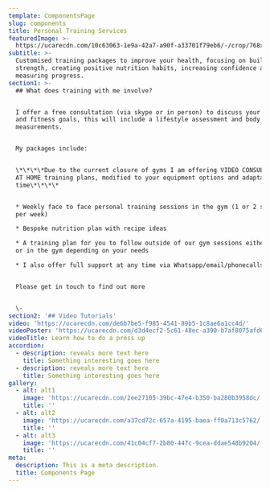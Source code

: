 ```yaml
---
template: ComponentsPage
slug: components
title: Personal Training Services
featuredImage: >-
  https://ucarecdn.com/10c63063-1e9a-42a7-a90f-a33701f79eb6/-/crop/768x655/0,176/-/preview/
subtitle: >-
  Customised training packages to improve your health, focusing on building
  strength, creating positive nutrition habits, increasing confidence and
  measuring progress.
section1: >-
  ## What does training with me involve?


  I offer a free consultation (via skype or in person) to discuss your health
  and fitness goals, this will include a lifestyle assessment and body metric
  measurements.


  My packages include:


  \*\*\*\*Due to the current closure of gyms I am offering VIDEO CONSULTATIONS &
  AT HOME training plans, modified to your equipment options and adaptable over
  time\*\*\*\*


  * Weekly face to face personal training sessions in the gym (1 or 2 sessions
  per week)

  * Bespoke nutrition plan with recipe ideas

  * A training plan for you to follow outside of our gym sessions either at home
  or in the gym depending on your needs

  * I also offer full support at any time via Whatsapp/email/phonecalls


  Please get in touch to find out more


  \-
section2: '## Video Tutorials'
video: 'https://ucarecdn.com/de6b7be5-f985-4541-89b5-1c8ae6a1cc4d/'
videoPoster: 'https://ucarecdn.com/d3d4ecf2-5c61-48ec-a390-b7af8075afd6/'
videoTitle: Learn how to do a press up
accordion:
  - description: reveals more text here
    title: Something interesting goes here
  - description: reveals more text here
    title: Something interesting goes here
gallery:
  - alt: alt1
    image: 'https://ucarecdn.com/2ee27105-39bc-47e4-b350-ba280b3958dc/'
    title: ''
  - alt: alt2
    image: 'https://ucarecdn.com/a37cd72c-657a-4195-baea-ff0a713c5762/'
    title: ''
  - alt: alt3
    image: 'https://ucarecdn.com/41c04cf7-2b80-447c-9cea-ddae548b9204/'
    title: ''
meta:
  description: This is a meta description.
  title: Components Page
---
```


